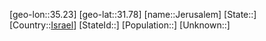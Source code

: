 ﻿---
location: [31.78,35.23]
type: City
tags:
- geo/City


SpocWebEntityId: 31191
isDeleted: false
confidential: public

---
[geo-lon::35.23]
[geo-lat::31.78]
[name::Jerusalem]
[State::]
[Country::[Israel](geo/Continent/Asia/Israel.md)]
[StateId::]
[Population::]
[Unknown::]

